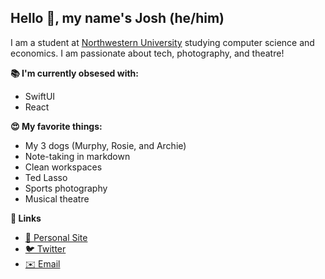 ## Hello 👋, my name's Josh (he/him)
I am a student at [Northwestern University](https://www.northwestern.edu) studying computer science and economics. I am passionate about tech, photography, and theatre!

**📚 I'm currently obsesed with:**
* SwiftUI
* React

**😍 My favorite things:**
* My 3 dogs (Murphy, Rosie, and Archie)
* Note-taking in markdown
* Clean workspaces
* Ted Lasso
* Sports photography
* Musical theatre

**🔗 Links**
* [👤 Personal Site](https://hoffmanjoshua.dev)
* [🐦 Twitter](https://twitter.com/joshuadhoffman)
* [✉️ Email](mailto:hoffmanjoshua@u.northwestern.edu)
